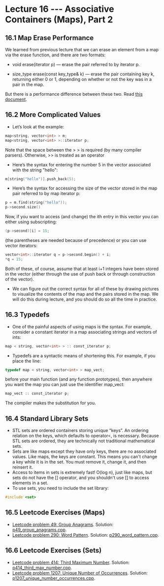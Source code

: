 # Lecture 16 --- Associative Containers (Maps), Part 2

## 16.1 Map Erase Performance

We learned from previous lecture that we can erase an element from a map via the erase function, and there are two formats:

- void erase(iterator p) — erase the pair referred to by iterator p.

- size_type erase(const key_type& k) — erase the pair containing key k, returning either 0 or 1, depending on whether or not the key was in a pair in the map.

But there is a performance difference between these two. Read [this document](..//optimization/map_erase/).

## 16.2 More Complicated Values

- Let’s look at the example:
```cpp
map<string, vector<int> > m;
map<string, vector<int> >::iterator p;
```

Note that the space between the &gt; &gt; is required (by many compiler parsers). Otherwise, &gt;&gt; is treated as an operator

- Here’s the syntax for entering the number 5 in the vector associated with the string "hello":

```cpp
m[string("hello")].push_back(5);
```

- Here’s the syntax for accessing the size of the vector stored in the map pair referred to by map iterator p:

```cpp
p = m.find(string("hello"));
p->second.size()
```

Now, if you want to access (and change) the ith entry in this vector you can either using subscripting:

```cpp
(p->second)[i] = 15;
```

(the parentheses are needed because of precedence) or you can use vector iterators:

```cpp
vector<int>::iterator q = p->second.begin() + i;
*q = 15;
```

Both of these, of course, assume that at least i+1 integers have been stored in the vector (either through the
use of push back or through construction of the vector).
- We can figure out the correct syntax for all of these by drawing pictures to visualize the contents of the map
and the pairs stored in the map. We will do this during lecture, and you should do so all the time in practice.

## 16.3 Typedefs

- One of the painful aspects of using maps is the syntax. For example, consider a constant iterator in a map
associating strings and vectors of ints:

```cpp
map < string, vector<int> > :: const_iterator p;
```

- Typedefs are a syntactic means of shortening this. For example, if you place the line:

```cpp
typedef map < string, vector<int> > map_vect;
```

before your main function (and any function prototypes), then anywhere you want the map you can just use
the identifier map_vect:

```cpp
map_vect :: const_iterator p;
```

The compiler makes the substitution for you.

## 16.4 Standard Library Sets

- STL sets are ordered containers storing unique “keys”. An ordering relation on the keys, which defaults to
operator<, is necessary. Because STL sets are ordered, they are technically not traditional mathematical sets.
- Sets are like maps except they have only keys, there are no associated values. Like maps, the keys are constant.
This means you can't change a key while it is in the set. You must remove it, change it, and then reinsert it.
- Access to items in sets is extremely fast! O(log n), just like maps, but sets do not have the [] operator, and
you shouldn't use [] to access elements in a set.
- To use sets, you need to include the set library:

```cpp
#include <set>
```

## 16.5 Leetcode Exercises (Maps)

- [Leetcode problem 49: Group Anagrams](https://leetcode.com/problems/group-anagrams/). Solution: [p49_group_anagrams.cpp](../../leetcode/p49_group_anagrams.cpp).
- [Leetcode problem 290: Word Pattern](https://leetcode.com/problems/word-pattern/). Solution: [p290_word_pattern.cpp](../../leetcode/p290_word_pattern.cpp).

## 16.6 Leetcode Exercises (Sets)

- [Leetcode problem 414: Third Maximum Number](https://leetcode.com/problems/third-maximum-number/). Solution: [p414_third_max_number.cpp](../../leetcode/p414_third_max_number.cpp).
- [Leetcode problem 1207: Unique Number of Occurrences](https://leetcode.com/problems/unique-number-of-occurrences/). Solution: [p1207_unique_number_occurrences.cpp](../../leetcode/p1207_unique_number_occurrences.cpp).

